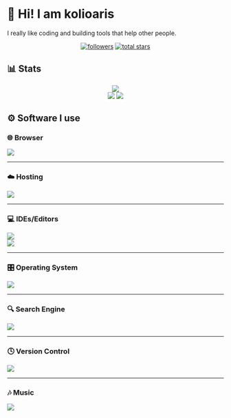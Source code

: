 # :wave: Hi! I am kolioaris
I really like coding and building tools that help other people.
<div align="center">
  <a href="https://github.com/kolioaris?tab=followers"><img alt="followers" title="Follow me on Github" src="https://custom-icon-badges.demolab.com/github/followers/kolioaris?color=236ad3&labelColor=1155ba&style=for-the-badge&logo=person-add&label=Follow&logoColor=white"/></a>
  <a href="https://github.com/kolioaris?tab=repositories&sort=stargazers"><img alt="total stars" title="Total stars on GitHub" src="https://custom-icon-badges.demolab.com/github/stars/kolioaris?color=55960c&style=for-the-badge&labelColor=488207&logo=star"/></a>
</div>

## 📊 Stats
<div align="center">
  <img src="https://github-readme-stats.vercel.app/api?username=kolioaris&hide=prs&show=prs_merged&show_icons=true&theme=dark&icon_color=bdbdbd"></img>
  <br />
  <img src="https://trophygh.kolioaris.xyz/?username=kolioaris&margin-w=10&margin-h=10&no-bg=true&row=2&column=4"></img>
  <img src="https://skillicons.dev/icons?i=cloudflare,discord,github,git,instagram,mint,powershell,python,vscode"></img>
</div>

## ⚙️ Software I use

### 🌐 Browser
<!DOCTYPE HTML>
<html>
  <body>
    <a href="https://www.firefox.com/"><img src="https://img.shields.io/badge/Firefox-FF7139?style=for-the-badge&logo=Firefox-Browser&logoColor=white"/></a>
    <hr/>
  </body>
</html>

### ☁️ Hosting
<!DOCTYPE HTML>
<html>
  <body>
    <a href="https://vercel.com/"><img src="https://img.shields.io/badge/vercel-%23000000.svg?style=for-the-badge&logo=vercel&logoColor=white"/></a>
    <hr/>
  </body>
</html>

### 💻 IDEs/Editors
<!DOCTYPE HTML>
<html>
  <body>
      <a href="https://github.com/notepad-plus-plus/notepad-plus-plus"><img src="https://img.shields.io/badge/Notepad++-90E59A.svg?style=for-the-badge&logo=notepad%2b%2b&logoColor=black"/></a><br/>
      <a href="https://code.visualstudio.com"><img src="https://img.shields.io/badge/Visual%20Studio%20Code-0078d7.svg?style=for-the-badge&logo=visual-studio-code&logoColor=white"/></a>
    <hr/>
  </body>
</html>

### 🎛️ Operating System
<!DOCTYPE HTML>
<html>
  <body>
    <a href="https://www.microsoft.com/software-download/windows10ISO"><img src="https://img.shields.io/badge/Windows%2010-0078D6?style=for-the-badge&logo=windows&logoColor=white"/></a>
    <hr/>
  </body>
</html>

### 🔍 Search Engine
<!DOCTYPE HTML>
<html>
  <body>
    <a href="https://google.com"><img src="https://img.shields.io/badge/google-4285F4?style=for-the-badge&logo=google&logoColor=white"/></a>
    <hr/>
  </body>
</html>

### 🕓 Version Control
<!DOCTYPE HTML>
<html>
  <body>
    <a href="https://github.com"><img src="https://img.shields.io/badge/github-%23121011.svg?style=for-the-badge&logo=github&logoColor=white"/></a>
    <hr/>
  </body>
</html>

### 🎶 Music
<!DOCTYPE HTML>
<html>
  <body>
    <a href="https://spotify.com"><img src="https://img.shields.io/badge/Spotify-1ED760?style=for-the-badge&logo=spotify&logoColor=white"/></a>
  </body>
</html>
